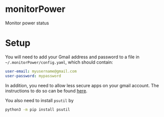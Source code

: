 # monitorPower
Monitor power status

# Setup
You will need to add your Gmail address and password to a file in `~/.monitorPower/config.yaml`,
which should contain:

```yaml
user-email: myusername@gmail.com
user-password: mypassword
```

In addition, you need to allow less secure apps on your gmail account. The
instructions to do so can be found [here][1].

You also need to install `psutil` by 
```bash
python3 -m pip install psutil
```

[1]: https://devanswers.co/allow-less-secure-apps-access-gmail-account/
